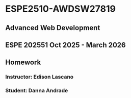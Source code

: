# ESPE2510-AWDSW27819

## Advanced Web Development

## ESPE 202551 Oct 2025 - March 2026

## Homework

### Instructor: Edison Lascano

### Student: Danna Andrade

